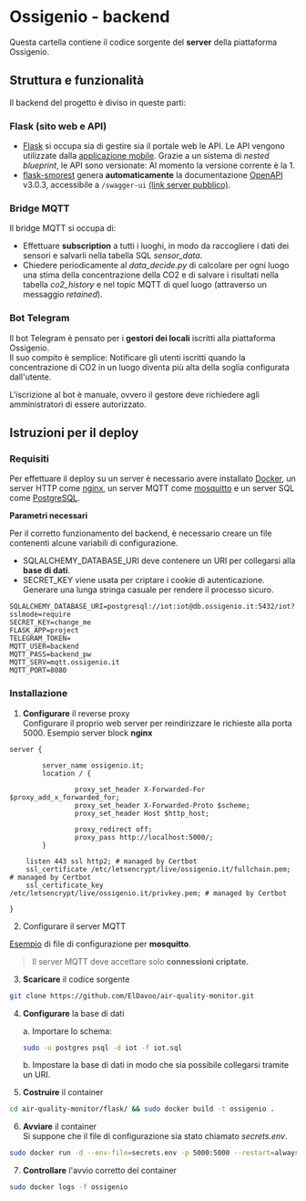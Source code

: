 # Ossigenio - backend

Questa cartella contiene il codice sorgente del **server** della piattaforma Ossigenio.

## Struttura e funzionalità

Il backend del progetto è diviso in queste parti:

### Flask (sito web e API)

- [Flask](https://flask.palletsprojects.com/en/2.2.x/)
si occupa sia di gestire sia il portale web le API. Le API vengono utilizzate dalla [applicazione mobile](). Grazie a un sistema di *nested blueprint*, le API sono versionate: Al momento la versione corrente è la 1.  
- [flask-smorest](https://flask-smorest.readthedocs.io/en/latest/)
genera **automaticamente** la documentazione
[OpenAPI](https://www.openapis.org/) v3.0.3, accessibile a `/swagger-ui`
[(link server pubblico)](https://ossigenio.it/swagger-ui).

### Bridge MQTT

Il bridge MQTT si occupa di:

- Effettuare **subscription** a tutti i luoghi, in modo da raccogliere i dati dei sensori e salvarli nella tabella SQL *sensor_data*.
- Chiedere periodicamente al *data_decide.py* di calcolare per ogni luogo una stima della concentrazione della CO2 e di salvare i risultati nella tabella *co2_history* e nel topic MQTT di quel luogo (attraverso un messaggio *retained*).

### Bot Telegram

Il bot Telegram è pensato per i **gestori dei locali** iscritti alla piattaforma Ossigenio.  
Il suo compito è semplice: Notificare gli utenti iscritti quando la concentrazione di CO2
in un luogo diventa più alta della soglia configurata dall'utente.

L'iscrizione al bot è manuale, ovvero il gestore deve richiedere agli amministratori
di essere autorizzato.

## Istruzioni per il deploy

### Requisiti

Per effettuare il deploy su un server è necessario avere installato
[Docker](https://www.docker.com/),
un server HTTP come
[nginx](https://www.nginx.com/),
un server MQTT come
[mosquitto](https://mosquitto.org/)
e un server SQL come
[PostgreSQL](https://www.postgresql.org/).

**Parametri necessari**

Per il corretto funzionamento del backend, è necessario creare un file contenenti alcune variabili di configurazione.

- SQLALCHEMY_DATABASE_URI deve contenere un URI per collegarsi alla **base di dati**.
- SECRET_KEY viene usata per criptare i cookie di autenticazione. Generare una lunga stringa casuale per rendere il processo sicuro.

```
SQLALCHEMY_DATABASE_URI=postgresql://iot:iot@db.ossigenio.it:5432/iot?sslmode=require
SECRET_KEY=change_me
FLASK_APP=project
TELEGRAM_TOKEN=
MQTT_USER=backend
MQTT_PASS=backend_pw
MQTT_SERV=mqtt.ossigenio.it
MQTT_PORT=8080
```

### Installazione

1) **Configurare** il reverse proxy  
Configurare il proprio web server per reindirizzare le richieste alla porta 5000.
Esempio server block **nginx**
```
server {

        server_name ossigenio.it;
        location / {

                proxy_set_header X-Forwarded-For $proxy_add_x_forwarded_for;
                proxy_set_header X-Forwarded-Proto $scheme;
                proxy_set_header Host $http_host;

                proxy_redirect off;
                proxy_pass http://localhost:5000/;
        }

    listen 443 ssl http2; # managed by Certbot
    ssl_certificate /etc/letsencrypt/live/ossigenio.it/fullchain.pem; # managed by Certbot
    ssl_certificate_key /etc/letsencrypt/live/ossigenio.it/privkey.pem; # managed by Certbot

}
```

2) Configurare il server MQTT  

[Esempio](mosquitto-ossigenio.conf)
di file di configurazione per **mosquitto**.

> Il server MQTT deve accettare solo **connessioni criptate.**

3) **Scaricare** il codice sorgente
```bash
git clone https://github.com/ElDavoo/air-quality-monitor.git
```

4) **Configurare** la base di dati

    a. Importare lo schema:
    ```bash
    sudo -u postgres psql -d iot -f iot.sql
    ```
    b. Impostare la base di dati in modo che sia possibile collegarsi tramite un URI.


5) **Costruire** il container
```bash
cd air-quality-monitor/flask/ && sudo docker build -t ossigenio .
```
6) **Avviare** il container  
Si suppone che il file di configurazione sia stato chiamato *secrets.env*.
```bash
sudo docker run -d --env-file=secrets.env -p 5000:5000 --restart=always --name ossigenio ossigenio
```
7) **Controllare** l'avvio corretto del container
```bash
sudo docker logs -f ossigenio
```